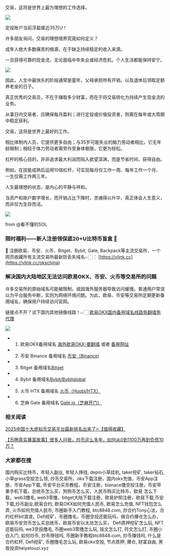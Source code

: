 交易，这将是世界上最为理想的工作选择。

[![](https://307e939.webp.li/20250828114243744.png)](https://btc8848.com/top-10-exchanges)

定投账户当前浮盈接近35万U！

许多朋友询问，交易的理想境界究竟如何定义？

成年人绝大多数痛苦的根源，在于缺乏持续稳定的收入来源。

一旦获得可靠的现金流，无论面临中年失业或经济危机，个人生活都能保持安宁。

[![](https://307e939.webp.li/20250828114320725.png)](https://btc8848.com/top-10-exchanges)

因此，人生中最快乐的阶段通常是童年，父母承担所有开销，以及退休后领取足额养老金的日子。

真正优秀的交易员，不在于赚取多少财富，而在于将交易转化为持续产生现金流的业务。

从事日内交易者，应确保每月盈利；进行定投或价值投资者，则需在每年或大周期中稳定获利。

交易，这将是世界上最好的工作。

相比体制内人员，它提供更多自由；与35岁可能失业的脑力劳动者相比，它无年龄限制；相较于体力劳动者需劳作至身体极限，它更为轻松。

杠杆的核心目的，并非追求最大利润而陷入欲望深渊，而是节省时间、获得自由。

例如，在技能成熟后运用10倍杠杆，可实现每月仅工作一周、每年工作一个月、一生仅需工作两三年。

人生最理想的状态，是内心的平静与祥和。

当资产和账户数字增长，而开销占比下降时，灵魂得以升华，真正体会人生意义，而非仅为生存而活。

[![](https://307e939.webp.li/20250828114434466.png)](https://btc8848.com/top-10-exchanges)

from @看不懂的SOL

### 限时福利——新人注册领保底20+U比特币盲盒 🎁
🎁 注册欧易、币安、火币、Bitget、Bybit, Gate, Backpack等主流交易所，一个网页收藏所有主流交易所最新防丢失域名👉🏻： [https://vlink.cc](https://vlink.cc/okxchina)

### 解决国内大陆地区无法访问欧易OKX、币安、火币等交易所的问题
许多交易所的原始域名可能被限制，或因海外服务器导致访问缓慢。普通用户常误以为平台服务中断，实则为网络环境问题。为此，欧易、币安等交易所定期更新备用域名，确保用户持续访问官网。

链接点不开？试下国内其他镜像线路！👉🏻 [欧易OKX国内备用域名线路免翻墙免代理](https://vlink.cc/okxcn)

[![](https://307e939.webp.li/20250812124552161.png)](https://vlink.cc/okxcn)

- 1. 欧易OKX备用域名 [海外欧易OKX-要翻墙](https://www.okx.com/join/74873351) 或者 [备用网址](https://www.oucnyi.net/zh-hans/join/74873351) 
- 2. 币安 Binance 备用域名 [币安（Binance)](https://accounts.binance.com/zh-CN/register?ref=36457687)
- 3. Bitget 备用域名[Bitget](https://www.bitget.com/zh-CN/referral/register?from=referral&clacCode=VRNEYUTR)
- 4. Bybit 备用域名[Bybit/Bybitglobal](https://www.bybitglobal.com/zh-MY/invite/?ref=VMKORMM)
- 5. 火币 HTX 备用域名 [火币（Huobi/HTX）](https://www.htx.com/invite/zh-cn/1f?invite_code=whf45223)
- 6. 芝麻 Gate 备用域名 [Gate.io（芝麻开门）](https://www.gate.io/zh/signup?ref_type=103&ref=A1ERAQ)

### 相关阅读
[2025中国十大虚拟币交易平台最新排名出来了🔥【值得收藏】](https://btc8848.com/top-10-exchanges/)

[【币圈真实暴富故事】很多人问我，炒币这么多年，如何从0到1100万再到负债10万？](https://heiyetouzi.xyz/biquanstory001/)

###  大家都在搜
国内购买比特币，年轻人副业, 年轻人挣钱, depin小草挂机, taker挖矿, taker钻石, 小草grass空投怎么领, 炒币交易所，okx下载注册，国内okx充值，币安App注册，币安App下载, 币安平台买币教程，币安注册，bianace撸空投注册，币安苹果手机下载，总统币怎么买，狗狗币怎么买，人民币购买比特币，欧易 怎么下载，web3撸毛, web3零撸，bitget大陆下载注册，欧易护照注册，欧易下载,币安下载,炒币副业,欧易合约, 欧易OKX如何充值人民币, 欧易怎么充值, NFT钱包怎么弄, 火币如何充值人民币, 币圈新手入门教程, btc8848.com, 炒合约Tony心法，合约杠杆bit浪浪，Defi挖矿，币圈撸毛，币圈空投还能玩吗，做合约爆仓怎么办，欧易币安货币怎么买总统币，欧易币安以太坊怎么买， Defi质押挖矿怎么玩, NFT还能玩吗, we3空投撸毛, 币圈web3零撸怎么玩, 铭文怎么打, 符文怎么打, 币圈小白入门, 如何炒币, 炒币挣钱吗, 币圈新手教程btc8848.com, 炒币赚钱吗, 什么是合约杠杆, Defi挖矿, 币圈撸毛怎么玩, 欧易okx空投, 节点质押, 爆仓, 财富自由, 黑夜投资heiyetouzi.xyz